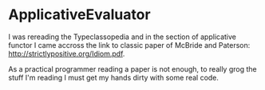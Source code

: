 # ApplicativeEvaluator

I was rereading the Typeclassopedia and in the section of applicative functor I came accross the link to classic paper of McBride and Paterson: http://strictlypositive.org/Idiom.pdf.

As a practical programmer reading a paper is not enough, to really grog the stuff I'm reading I must get my hands dirty with some real code.
